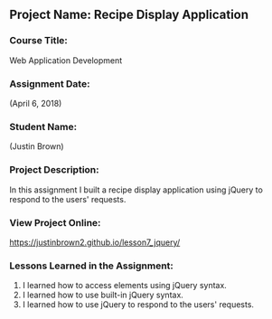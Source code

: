 ## Project Name:  Recipe Display Application

### Course Title:
Web Application Development

### Assignment Date:  
(April 6, 2018)

### Student Name:  
(Justin Brown)

### Project Description:
In this assignment I built a recipe display application using jQuery to respond to the users' requests. 

### View Project Online:
https://justinbrown2.github.io/lesson7_jquery/

### Lessons Learned in the Assignment:
1. I learned how to access elements using jQuery syntax. 
2. I learned how to use built-in jQuery syntax.
3. I learned how to use jQuery to respond to the users' requests. 

